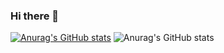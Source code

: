 ### Hi there 👋

<!--
**securitySmallSpider/securitySmallSpider** is a ✨ _special_ ✨ repository because its `README.md` (this file) appears on your GitHub profile.

Here are some ideas to get you started:

- 🔭 I’m currently working on ...
- 🌱 I’m currently learning ...
- 👯 I’m looking to collaborate on ...
- 🤔 I’m looking for help with ...
- 💬 Ask me about ...
- 📫 How to reach me: ...
- 😄 Pronouns: ...
- ⚡ Fun fact: ...
-->
[![Anurag's GitHub stats](https://github-readme-stats.vercel.app/api?username=securitySmallSpider
)](https://github.com/securitySmallSpider/securitySmallSpide)
![Anurag's GitHub stats](https://github-readme-stats.vercel.app/api?username=anuraghazra&show_icons=true&theme=highcontrast)

